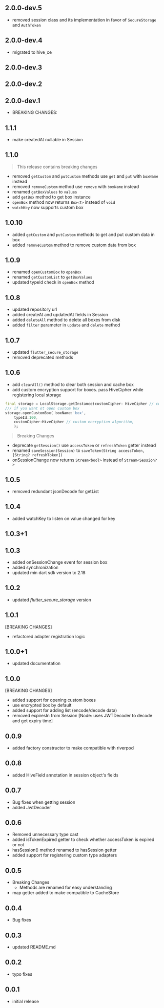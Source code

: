 ## 2.0.0-dev.5

- removed session class and its implementation in favor of `SecureStorage` and `AuthToken`

## 2.0.0-dev.4

- migrated to hive_ce

## 2.0.0-dev.3

## 2.0.0-dev.2

## 2.0.0-dev.1

- BREAKING CHANGES:

## 1.1.1

- make createdAt nullable in Session

## 1.1.0

> This release contains breaking changes

- removed `getCustom` and `putCustom` methods use `get` and `put` with `boxName` instead
- removed `removeCustom` method use `remove` with `boxName` instead
- renamed `getBoxValues` to `values`
- add `getBox` method to get box instance
- `openBox` method now returns `Box<T>` instead of `void`
- `watchKey` now supports custom box

## 1.0.10

- added `getCustom` and `putCustom` methods to get and put custom data in box
- added `removeCustom` method to remove custom data from box

## 1.0.9

- renamed `openCustomBox` to `openBox`
- renamed `getCustomList` to `getBoxValues`
- updated typeId check in `openBox` method

## 1.0.8

- updated repository url
- added createAt and updatedAt fields in Session
- added `deleteAll` method to delete all boxes from disk
- added `filter` parameter in `update` and `delete` method

## 1.0.7

- updated `flutter_secure_storage`
- removed deprecated methods

## 1.0.6

- add `clearAll()` method to clear both session and cache box
- add custom encryption support for boxes. pass HiveCipher while registering local storage

```dart
final storage = LocalStorage.getInstance(customCipher: HiveCipher // custom encryption algorithm,)
/// if you want ot open custom box
storage.openCustomBox( boxName:'box',
    typeId:100,
    customCipher:HiveCipher // custom encryption algorithm,
    );
```

> Breaking Changes

- deprecate `getSession()` use `accessToken` or `refreshToken` getter instead
- renamed `saveSession(Session)` to `saveToken(String accessToken,[String? refreshToken])`
- onSessionChange now returns `Stream<bool>` instead of `Stream<Session?>`

## 1.0.5

- removed redundant jsonDecode for getList

## 1.0.4

- added watchKey to listen on value changed for key

## 1.0.3+1

## 1.0.3

- added onSessionChange event for session box
- added synchronization
- updated min dart sdk version to 2.18

## 1.0.2

- updated _flutter_secure_storage_ version

## 1.0.1

[BREAKING CHANGES]

- refactored adapter registration logic

## 1.0.0+1

- updated documentation

## 1.0.0

[BREAKING CHANGES]

- added support for opening custom boxes
- use encrypted box by default
- added support for adding list (encode/decode data)
- removed expiresIn from Session [Node: uses JWTDecoder to decode and get expiry time]

## 0.0.9

- added factory constructor to make compatible with riverpod

## 0.0.8

- added HiveField annotation in session object's fields

## 0.0.7

- Bug fixes when getting session
- added JwtDecoder

## 0.0.6

- Removed unnecessary type cast
- added isTokenExpired getter to check whether accessToken is expired or not
- hasSession() method renamed to hasSession getter
- added support for registering custom type adapters

## 0.0.5

- Breaking Changes
  - Methods are renamed for easy understanding
- map getter added to make compatible to CacheStore

## 0.0.4

- Bug fixes

## 0.0.3

- updated README.md

## 0.0.2

- typo fixes

## 0.0.1

- initial release
